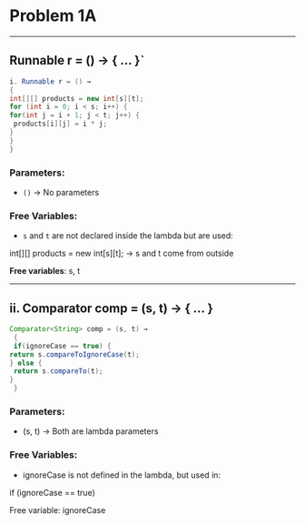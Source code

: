# Problem 1A

---

## Runnable r = () -> { ... }`
```java
i. Runnable r = () →
{
int[][] products = new int[s][t];
for (int i = 0; i < s; i++) {
for(int j = i + 1; j < t; j++) {
 products[i][j] = i * j;
}
}
}
```
### Parameters:
- `()` → No parameters

### Free Variables:
- `s` and `t` are not declared inside the lambda but are used:

int[][] products = new int[s][t];  -> s and t come from outside

**Free variables**: s, t

---

## ii. Comparator<String> comp = (s, t) -> { ... }

```java
Comparator<String> comp = (s, t) →
 {
 if(ignoreCase == true) {
return s.compareToIgnoreCase(t);
} else {
 return s.compareTo(t);
}
 }
```

### Parameters:
- (s, t) → Both are lambda parameters

### Free Variables:
- ignoreCase is not defined in the lambda, but used in:

if (ignoreCase == true)


Free variable: ignoreCase